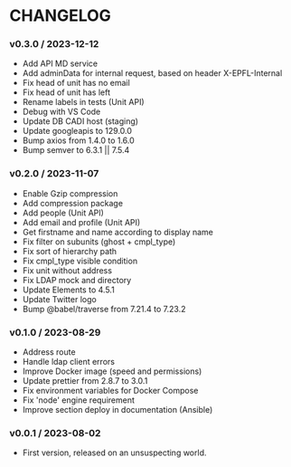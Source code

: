 # CHANGELOG

### v0.3.0 / 2023-12-12

- Add API MD service
- Add adminData for internal request, based on header X-EPFL-Internal
- Fix head of unit has no email
- Fix head of unit has left
- Rename labels in tests (Unit API)
- Debug with VS Code
- Update DB CADI host (staging)
- Update googleapis to 129.0.0
- Bump axios from 1.4.0 to 1.6.0
- Bump semver to 6.3.1 || 7.5.4

### v0.2.0 / 2023-11-07

- Enable Gzip compression
- Add compression package
- Add people (Unit API)
- Add email and profile (Unit API)
- Get firstname and name according to display name
- Fix filter on subunits (ghost + cmpl_type)
- Fix sort of hierarchy path
- Fix cmpl_type visible condition
- Fix unit without address
- Fix LDAP mock and directory
- Update Elements to 4.5.1
- Update Twitter logo
- Bump @babel/traverse from 7.21.4 to 7.23.2

### v0.1.0 / 2023-08-29

- Address route
- Handle ldap client errors
- Improve Docker image (speed and permissions)
- Update prettier from 2.8.7 to 3.0.1
- Fix environment variables for Docker Compose
- Fix 'node' engine requirement
- Improve section deploy in documentation (Ansible)

### v0.0.1 / 2023-08-02

- First version, released on an unsuspecting world.
